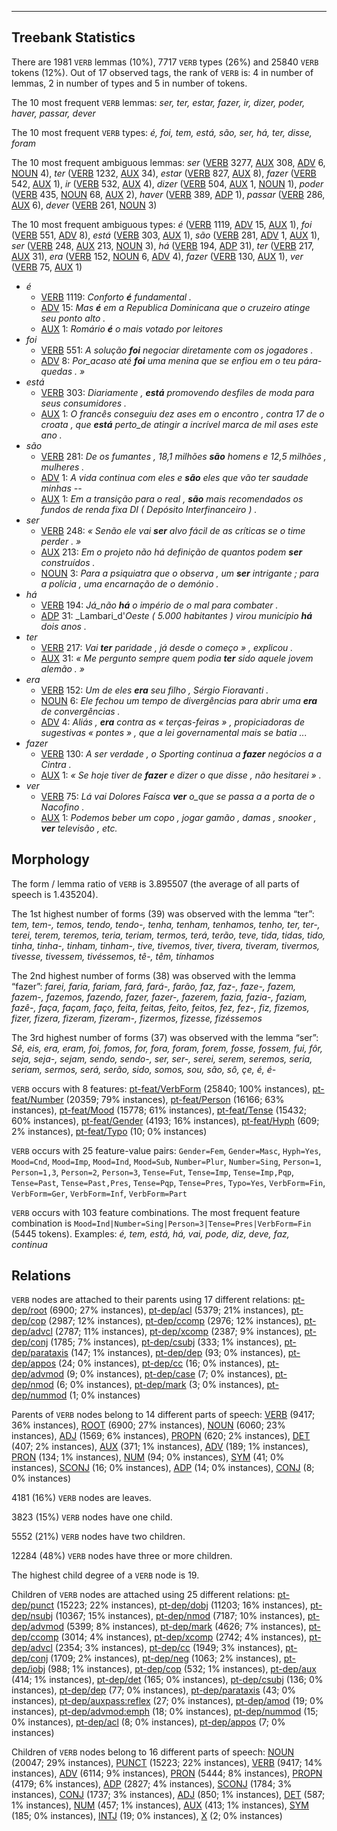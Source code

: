 

--------------------------------------------------------------------------------

## Treebank Statistics

There are 1981 `VERB` lemmas (10%), 7717 `VERB` types (26%) and 25840 `VERB` tokens (12%).
Out of 17 observed tags, the rank of `VERB` is: 4 in number of lemmas, 2 in number of types and 5 in number of tokens.

The 10 most frequent `VERB` lemmas: _ser, ter, estar, fazer, ir, dizer, poder, haver, passar, dever_

The 10 most frequent `VERB` types:  _é, foi, tem, está, são, ser, há, ter, disse, foram_

The 10 most frequent ambiguous lemmas: _ser_ ([VERB]() 3277, [AUX]() 308, [ADV]() 6, [NOUN]() 4), _ter_ ([VERB]() 1232, [AUX]() 34), _estar_ ([VERB]() 827, [AUX]() 8), _fazer_ ([VERB]() 542, [AUX]() 1), _ir_ ([VERB]() 532, [AUX]() 4), _dizer_ ([VERB]() 504, [AUX]() 1, [NOUN]() 1), _poder_ ([VERB]() 435, [NOUN]() 68, [AUX]() 2), _haver_ ([VERB]() 389, [ADP]() 1), _passar_ ([VERB]() 286, [AUX]() 6), _dever_ ([VERB]() 261, [NOUN]() 3)

The 10 most frequent ambiguous types:  _é_ ([VERB]() 1119, [ADV]() 15, [AUX]() 1), _foi_ ([VERB]() 551, [ADV]() 8), _está_ ([VERB]() 303, [AUX]() 1), _são_ ([VERB]() 281, [ADV]() 1, [AUX]() 1), _ser_ ([VERB]() 248, [AUX]() 213, [NOUN]() 3), _há_ ([VERB]() 194, [ADP]() 31), _ter_ ([VERB]() 217, [AUX]() 31), _era_ ([VERB]() 152, [NOUN]() 6, [ADV]() 4), _fazer_ ([VERB]() 130, [AUX]() 1), _ver_ ([VERB]() 75, [AUX]() 1)


* _é_
  * [VERB]() 1119: _Conforto <b>é</b> fundamental ._
  * [ADV]() 15: _Mas <b>é</b> em a Republica Dominicana que o cruzeiro atinge seu ponto alto ._
  * [AUX]() 1: _Romário <b>é</b> o mais votado por leitores_
* _foi_
  * [VERB]() 551: _A solução <b>foi</b> negociar diretamente com os jogadores ._
  * [ADV]() 8: _Por_acaso até <b>foi</b> uma menina que se enfiou em o teu pára-quedas . »_
* _está_
  * [VERB]() 303: _Diariamente , <b>está</b> promovendo desfiles de moda para seus consumidores ._
  * [AUX]() 1: _O francês conseguiu dez ases em o encontro , contra 17 de o croata , que <b>está</b> perto_de atingir a incrível marca de mil ases este ano ._
* _são_
  * [VERB]() 281: _De os fumantes , 18,1 milhões <b>são</b> homens e 12,5 milhões , mulheres ._
  * [ADV]() 1: _A vida continua com eles e <b>são</b> eles que vão ter saudade minhas --_
  * [AUX]() 1: _Em a transição para o real , <b>são</b> mais recomendados os fundos de renda fixa DI ( Depósito Interfinanceiro ) ._
* _ser_
  * [VERB]() 248: _« Senão ele vai <b>ser</b> alvo fácil de as críticas se o time perder . »_
  * [AUX]() 213: _Em o projeto não há definição de quantos podem <b>ser</b> construídos ._
  * [NOUN]() 3: _Para a psiquiatra que o observa , um <b>ser</b> intrigante ; para a polícia , uma encarnação de o demónio ._
* _há_
  * [VERB]() 194: _Já_não <b>há</b> o império de o mal para combater ._
  * [ADP]() 31: _Lambari_d'_Oeste ( 5.000 habitantes ) virou município <b>há</b> dois anos ._
* _ter_
  * [VERB]() 217: _Vai <b>ter</b> paridade , já desde o começo » , explicou ._
  * [AUX]() 31: _« Me pergunto sempre quem podia <b>ter</b> sido aquele jovem alemão . »_
* _era_
  * [VERB]() 152: _Um de eles <b>era</b> seu filho , Sérgio Fioravanti ._
  * [NOUN]() 6: _Ele fechou um tempo de divergências para abrir uma <b>era</b> de convergências ._
  * [ADV]() 4: _Aliás , <b>era</b> contra as « terças-feiras » , propiciadoras de sugestivas « pontes » , que a lei governamental mais se batia ..._
* _fazer_
  * [VERB]() 130: _A ser verdade , o Sporting continua a <b>fazer</b> negócios a a Cintra ._
  * [AUX]() 1: _« Se hoje tiver de <b>fazer</b> e dizer o que disse , não hesitarei » ._
* _ver_
  * [VERB]() 75: _Lá vai Dolores Faísca <b>ver</b> o_que se passa a a porta de o Nacofino ._
  * [AUX]() 1: _Podemos beber um copo , jogar gamão , damas , snooker , <b>ver</b> televisão , etc._

## Morphology

The form / lemma ratio of `VERB` is 3.895507 (the average of all parts of speech is 1.435204).

The 1st highest number of forms (39) was observed with the lemma “ter”: _tem, tem-, temos, tendo, tendo-, tenha, tenham, tenhamos, tenho, ter, ter-, terei, terem, teremos, teria, teriam, termos, terá, terão, teve, tida, tidas, tido, tinha, tinha-, tinham, tinham-, tive, tivemos, tiver, tivera, tiveram, tivermos, tivesse, tivessem, tivéssemos, tê-, têm, tínhamos_

The 2nd highest number of forms (38) was observed with the lemma “fazer”: _farei, faria, fariam, fará, fará-, farão, faz, faz-, faze-, fazem, fazem-, fazemos, fazendo, fazer, fazer-, fazerem, fazia, fazia-, faziam, fazê-, faça, façam, faço, feita, feitas, feito, feitos, fez, fez-, fiz, fizemos, fizer, fizera, fizeram, fizeram-, fizermos, fizesse, fizéssemos_

The 3rd highest number of forms (37) was observed with the lemma “ser”: _Sê, eis, era, eram, foi, fomos, for, fora, foram, forem, fosse, fossem, fui, fôr, seja, seja-, sejam, sendo, sendo-, ser, ser-, serei, serem, seremos, seria, seriam, sermos, será, serão, sido, somos, sou, são, sô, çe, é, é-_

`VERB` occurs with 8 features: [pt-feat/VerbForm]() (25840; 100% instances), [pt-feat/Number]() (20359; 79% instances), [pt-feat/Person]() (16166; 63% instances), [pt-feat/Mood]() (15778; 61% instances), [pt-feat/Tense]() (15432; 60% instances), [pt-feat/Gender]() (4193; 16% instances), [pt-feat/Hyph]() (609; 2% instances), [pt-feat/Typo]() (10; 0% instances)

`VERB` occurs with 25 feature-value pairs: `Gender=Fem`, `Gender=Masc`, `Hyph=Yes`, `Mood=Cnd`, `Mood=Imp`, `Mood=Ind`, `Mood=Sub`, `Number=Plur`, `Number=Sing`, `Person=1`, `Person=1,3`, `Person=2`, `Person=3`, `Tense=Fut`, `Tense=Imp`, `Tense=Imp,Pqp`, `Tense=Past`, `Tense=Past,Pres`, `Tense=Pqp`, `Tense=Pres`, `Typo=Yes`, `VerbForm=Fin`, `VerbForm=Ger`, `VerbForm=Inf`, `VerbForm=Part`

`VERB` occurs with 103 feature combinations.
The most frequent feature combination is `Mood=Ind|Number=Sing|Person=3|Tense=Pres|VerbForm=Fin` (5445 tokens).
Examples: _é, tem, está, há, vai, pode, diz, deve, faz, continua_


## Relations

`VERB` nodes are attached to their parents using 17 different relations: [pt-dep/root]() (6900; 27% instances), [pt-dep/acl]() (5379; 21% instances), [pt-dep/cop]() (2987; 12% instances), [pt-dep/ccomp]() (2976; 12% instances), [pt-dep/advcl]() (2787; 11% instances), [pt-dep/xcomp]() (2387; 9% instances), [pt-dep/conj]() (1785; 7% instances), [pt-dep/csubj]() (333; 1% instances), [pt-dep/parataxis]() (147; 1% instances), [pt-dep/dep]() (93; 0% instances), [pt-dep/appos]() (24; 0% instances), [pt-dep/cc]() (16; 0% instances), [pt-dep/advmod]() (9; 0% instances), [pt-dep/case]() (7; 0% instances), [pt-dep/nmod]() (6; 0% instances), [pt-dep/mark]() (3; 0% instances), [pt-dep/nummod]() (1; 0% instances)

Parents of `VERB` nodes belong to 14 different parts of speech: [VERB]() (9417; 36% instances), [ROOT]() (6900; 27% instances), [NOUN]() (6060; 23% instances), [ADJ]() (1569; 6% instances), [PROPN]() (620; 2% instances), [DET]() (407; 2% instances), [AUX]() (371; 1% instances), [ADV]() (189; 1% instances), [PRON]() (134; 1% instances), [NUM]() (94; 0% instances), [SYM]() (41; 0% instances), [SCONJ]() (16; 0% instances), [ADP]() (14; 0% instances), [CONJ]() (8; 0% instances)

4181 (16%) `VERB` nodes are leaves.

3823 (15%) `VERB` nodes have one child.

5552 (21%) `VERB` nodes have two children.

12284 (48%) `VERB` nodes have three or more children.

The highest child degree of a `VERB` node is 19.

Children of `VERB` nodes are attached using 25 different relations: [pt-dep/punct]() (15223; 22% instances), [pt-dep/dobj]() (11203; 16% instances), [pt-dep/nsubj]() (10367; 15% instances), [pt-dep/nmod]() (7187; 10% instances), [pt-dep/advmod]() (5399; 8% instances), [pt-dep/mark]() (4626; 7% instances), [pt-dep/ccomp]() (3014; 4% instances), [pt-dep/xcomp]() (2742; 4% instances), [pt-dep/advcl]() (2354; 3% instances), [pt-dep/cc]() (1949; 3% instances), [pt-dep/conj]() (1709; 2% instances), [pt-dep/neg]() (1063; 2% instances), [pt-dep/iobj]() (988; 1% instances), [pt-dep/cop]() (532; 1% instances), [pt-dep/aux]() (414; 1% instances), [pt-dep/det]() (165; 0% instances), [pt-dep/csubj]() (136; 0% instances), [pt-dep/dep]() (77; 0% instances), [pt-dep/parataxis]() (43; 0% instances), [pt-dep/auxpass:reflex]() (27; 0% instances), [pt-dep/amod]() (19; 0% instances), [pt-dep/advmod:emph]() (18; 0% instances), [pt-dep/nummod]() (15; 0% instances), [pt-dep/acl]() (8; 0% instances), [pt-dep/appos]() (7; 0% instances)

Children of `VERB` nodes belong to 16 different parts of speech: [NOUN]() (20047; 29% instances), [PUNCT]() (15223; 22% instances), [VERB]() (9417; 14% instances), [ADV]() (6114; 9% instances), [PRON]() (5444; 8% instances), [PROPN]() (4179; 6% instances), [ADP]() (2827; 4% instances), [SCONJ]() (1784; 3% instances), [CONJ]() (1737; 3% instances), [ADJ]() (850; 1% instances), [DET]() (587; 1% instances), [NUM]() (457; 1% instances), [AUX]() (413; 1% instances), [SYM]() (185; 0% instances), [INTJ]() (19; 0% instances), [X]() (2; 0% instances)

